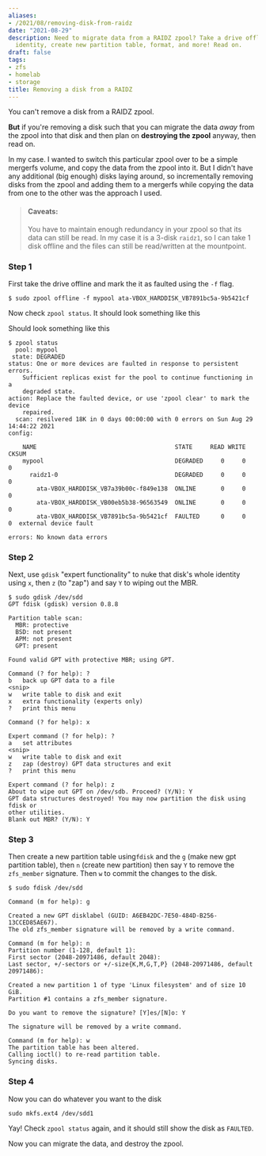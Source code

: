 ```yaml
---
aliases:
- /2021/08/removing-disk-from-raidz
date: "2021-08-29"
description: Need to migrate data from a RAIDZ zpool? Take a drive offline, nuke its
  identity, create new partition table, format, and more! Read on.
draft: false
tags:
- zfs
- homelab
- storage
title: Removing a disk from a RAIDZ
---
```


You can't remove a disk from a RAIDZ zpool.

**But** if you're removing a disk such that you can migrate the data *away* from
the zpool into that disk and then plan on **destroying the zpool** anyway, then
read on.

In my case. I wanted to switch this particular zpool over to be a simple mergerfs volume, and copy the data from the zpool into it. But I didn't have any additional (big enough) disks laying around, so incrementally removing disks from the zpool and adding them to a mergerfs while copying the data from one to the other was the approach I used.

<!--more-->

>#### Caveats:
>
>You have to maintain enough redundancy in your zpool so that its data can still
be read. In my case it is a 3-disk `raidz1`, so I can take 1 disk offline and
the files can still be read/written at the mountpoint.

### Step 1

First take the drive offline and mark the it as faulted using the `-f` flag.

```
$ sudo zpool offline -f mypool ata-VBOX_HARDDISK_VB7891bc5a-9b5421cf
```

Now check `zpool status`. It should look something like this

Should look something like this
 
```
$ zpool status
  pool: mypool
 state: DEGRADED
status: One or more devices are faulted in response to persistent errors.
	Sufficient replicas exist for the pool to continue functioning in a
	degraded state.
action: Replace the faulted device, or use 'zpool clear' to mark the device
	repaired.
  scan: resilvered 18K in 0 days 00:00:00 with 0 errors on Sun Aug 29 14:44:22 2021
config:

	NAME                                       STATE     READ WRITE CKSUM
	mypool                                     DEGRADED     0     0     0
	  raidz1-0                                 DEGRADED     0     0     0
	    ata-VBOX_HARDDISK_VB7a39b00c-f849e138  ONLINE       0     0     0
	    ata-VBOX_HARDDISK_VB00eb5b38-96563549  ONLINE       0     0     0
	    ata-VBOX_HARDDISK_VB7891bc5a-9b5421cf  FAULTED      0     0     0  external device fault

errors: No known data errors
```

### Step 2

Next, use `gdisk` "expert functionality" to nuke that disk's whole identity
using `x`, then `z` (to "zap") and say `Y` to wiping out the MBR.
 
```
$ sudo gdisk /dev/sdd
GPT fdisk (gdisk) version 0.8.8

Partition table scan:
  MBR: protective
  BSD: not present
  APM: not present
  GPT: present

Found valid GPT with protective MBR; using GPT.

Command (? for help): ?
b   back up GPT data to a file
<snip>
w   write table to disk and exit
x   extra functionality (experts only)
?   print this menu

Command (? for help): x

Expert command (? for help): ?
a   set attributes
<snip>
w   write table to disk and exit
z   zap (destroy) GPT data structures and exit
?   print this menu

Expert command (? for help): z
About to wipe out GPT on /dev/sdb. Proceed? (Y/N): Y
GPT data structures destroyed! You may now partition the disk using fdisk or
other utilities.
Blank out MBR? (Y/N): Y
```

### Step 3

Then create a new partition table using`fdisk` and the `g` (make new gpt
partition table), then `n` (create new partition) then say `Y` to remove the
`zfs_member` signature. Then `w` to commit the changes to the disk.

```
$ sudo fdisk /dev/sdd

Command (m for help): g

Created a new GPT disklabel (GUID: A6EB42DC-7E50-484D-B256-13CCED85AE67).
The old zfs_member signature will be removed by a write command.

Command (m for help): n
Partition number (1-128, default 1):
First sector (2048-20971486, default 2048):
Last sector, +/-sectors or +/-size{K,M,G,T,P} (2048-20971486, default 20971486):

Created a new partition 1 of type 'Linux filesystem' and of size 10 GiB.
Partition #1 contains a zfs_member signature.

Do you want to remove the signature? [Y]es/[N]o: Y

The signature will be removed by a write command.

Command (m for help): w
The partition table has been altered.
Calling ioctl() to re-read partition table.
Syncing disks.
```

### Step 4

Now you can do whatever you want to the disk

```
sudo mkfs.ext4 /dev/sdd1
```

Yay! Check `zpool status` again, and it should still show the disk as `FAULTED`.

Now you can migrate the data, and destroy the zpool.
